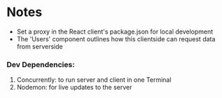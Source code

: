 # Notes
- Set a proxy in the React client's package.json for local development
- The 'Users' component outlines how this clientside can request data from serverside

### Dev Dependencies:
1. Concurrently: to run server and client in one Terminal
2. Nodemon: for live updates to the server
